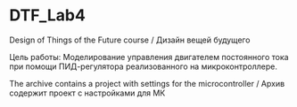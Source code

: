 # DTF_Lab4
Design of Things of the Future course / Дизайн вещей будущего

   Цель работы:
   Моделирование управления двигателем постоянного тока при помощи ПИД-регулятора реализованного на микроконтроллере. 
   
   The archive contains a project with settings for the microcontroller / Архив содержит проект с настройками для МК
